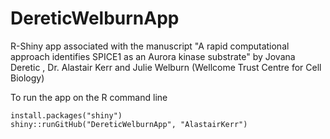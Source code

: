 # DereticWelburnApp
R-Shiny app associated with the manuscript "A rapid computational approach identifies SPICE1 as an Aurora kinase substrate" by
Jovana Deretic , Dr. Alastair Kerr and  Julie Welburn (Wellcome Trust Centre for Cell Biology)

To run the app on the R command line 
```{r}
install.packages("shiny") 
shiny::runGitHub("DereticWelburnApp", "AlastairKerr")
```

